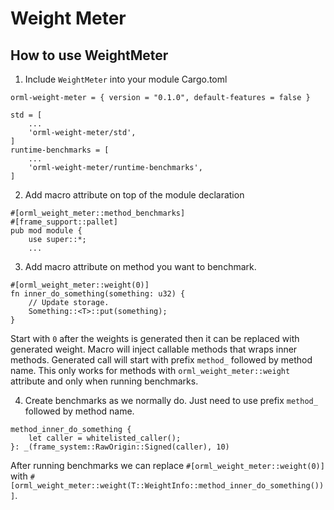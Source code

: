 # Weight Meter

## How to use WeightMeter
1. Include `WeightMeter` into your module Cargo.toml
```
orml-weight-meter = { version = "0.1.0", default-features = false }

std = [
    ...
    'orml-weight-meter/std',
]
runtime-benchmarks = [
	...
    'orml-weight-meter/runtime-benchmarks',
]

```

2. Add macro attribute on top of the module declaration
```
#[orml_weight_meter::method_benchmarks]
#[frame_support::pallet]
pub mod module {
	use super::*;
    ...
```

3. Add macro attribute on method you want to benchmark.
```
#[orml_weight_meter::weight(0)]
fn inner_do_something(something: u32) {
    // Update storage.
    Something::<T>::put(something);
}
```
Start with `0` after the weights is generated then it can be replaced with generated weight. Macro will inject callable methods that wraps inner methods. Generated call will start with prefix `method_` followed by method name. This only works for methods with `orml_weight_meter::weight` attribute and only when running benchmarks.

4. Create benchmarks as we normally do. Just need to use prefix `method_` followed by
method name.
```
method_inner_do_something {
    let caller = whitelisted_caller();
}: _(frame_system::RawOrigin::Signed(caller), 10)
```
After running benchmarks we can replace `#[orml_weight_meter::weight(0)]` with 
 `#[orml_weight_meter::weight(T::WeightInfo::method_inner_do_something())]`.